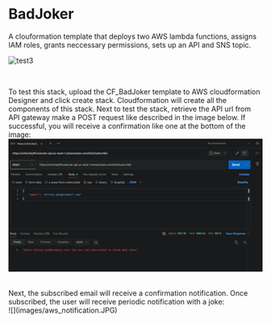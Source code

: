 # BadJoker

A clouformation template that deploys two AWS lambda functions, assigns IAM roles, grants neccessary permissions, sets up an API and SNS topic.


![test3](https://user-images.githubusercontent.com/82989538/124405466-95018300-dcf3-11eb-815b-6c9ac2d89e1f.png)

<br/>

To test this stack, upload the CF_BadJoker template to AWS cloudformation Designer and click create stack. Cloudformation will create all the components of
this stack. Next to test the stack, retrieve the API url from API gateway make a POST request like described in the image below. If successful, you will
receive a confirmation like one at the bottom of the image:
<br/>
![](images/postman.JPG)

<br/>
Next, the subscribed email will receive a confirmation notification. Once subscribed, the user will receive periodic notification with a joke:
<br/>
![](images/aws_notification.JPG)
